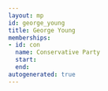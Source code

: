 ```yaml
---
layout: mp
id: george_young
title: George Young
memberships:
- id: con
  name: Conservative Party
  start: 
  end: 
autogenerated: true
---
```

